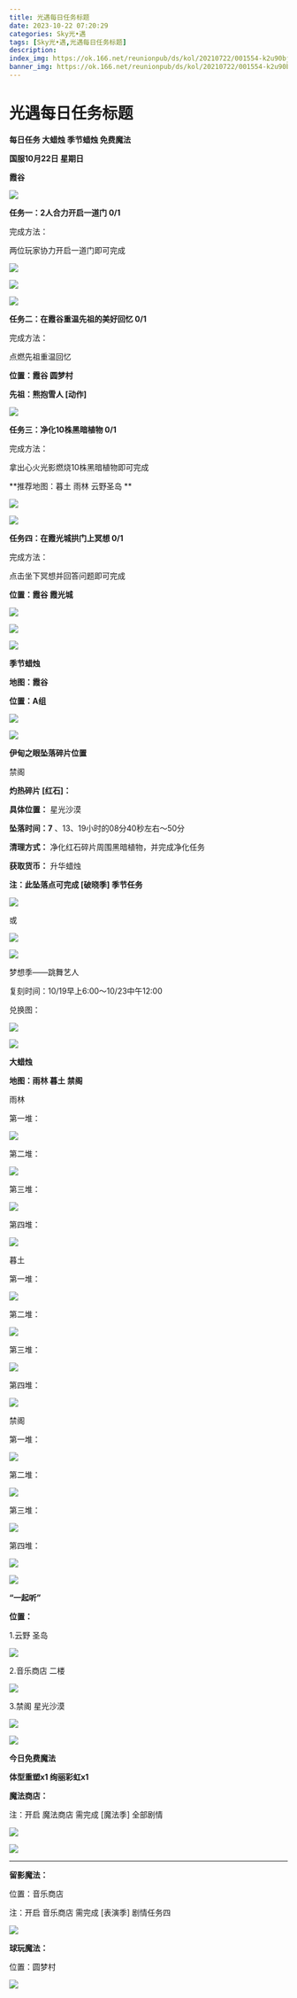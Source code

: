 ```yaml
---
title: 光遇每日任务标题
date: 2023-10-22 07:20:29
categories: Sky光•遇
tags: [Sky光•遇,光遇每日任务标题]
description: 
index_img: https://ok.166.net/reunionpub/ds/kol/20210722/001554-k2u90bj7ay.png?imageView&thumbnail=600x0&type=jpg
banner_img: https://ok.166.net/reunionpub/ds/kol/20210722/001554-k2u90bj7ay.png?imageView&thumbnail=600x0&type=jpg
---
```

# 光遇每日任务标题
**每日任务 大蜡烛 季节蜡烛 免费魔法**

 **国服10月22日 星期日**

 **霞谷**

![](https://img.166.net/reunionpub/ds/kol/20231022/001330-gs1nqasyli.jpg)

 **任务一：2人合力开启一道门 0/1**

完成方法：

两位玩家协力开启一道门即可完成

![](https://img.166.net/reunionpub/ds/kol/20231022/000109-497rseoasd.jpeg)

![](https://img.166.net/reunionpub/ds/kol/20231022/000123-sv4f7abyn1.jpeg)

![](https://img.166.net/reunionpub/ds/kol/20231022/000148-o1jbln2fss.jpeg)

 **任务二：在霞谷重温先祖的美好回忆 0/1**

完成方法：

点燃先祖重温回忆

 **位置：霞谷 圆梦村**

 **先祖：熊抱雪人 [动作]**

![](https://img.166.net/reunionpub/ds/kol/20231022/000327-6s3l14broi.jpg)

 **任务三：净化10株黑暗植物 0/1**

完成方法：

拿出心火光影燃烧10株黑暗植物即可完成

 **推荐地图：暮土 雨林 云野圣岛   **

![](https://img.166.net/reunionpub/ds/kol/20231022/000345-27els1brjv.jpeg)

![](https://img.166.net/reunionpub/ds/kol/20231022/000351-s9lt7i31sb.jpeg)

 **任务四：在霞光城拱门上冥想 0/1**

完成方法：

点击坐下冥想并回答问题即可完成

 **位置：霞谷 霞光城**

![](https://img.166.net/reunionpub/ds/kol/20231022/000408-rwbi8lgohv.jpeg)

![](https://img.166.net/reunionpub/ds/kol/20231022/000413-k29clbt4z0.jpeg)

![](https://img.166.net/reunionpub/ds/kol/20231014/003453-vozlin1q8p.png)

 **季节蜡烛**

 **地图：霞谷**

 **位置：A组**

![](https://img.166.net/reunionpub/ds/kol/20231021/235216-35ssv2atze.jpg)

![](https://img.166.net/reunionpub/ds/kol/20231014/003453-vozlin1q8p.png)

 **伊甸之眼坠落碎片位置**

禁阁

 **灼热碎片 [红石]：**

 **具体位置：** 星光沙漠

 **坠落时间：7** 、13、19小时的08分40秒左右～50分

 **清理方式：** 净化红石碎片周围黑暗植物，并完成净化任务

 **获取货币：** 升华蜡烛

 **注：此坠落点可完成  [破晓季] 季节任务**

![](https://img.166.net/reunionpub/ds/kol/20231022/000914-9foh0nksjq.jpeg)

或

![](https://img.166.net/reunionpub/ds/kol/20231022/000922-13dwerpsfu.jpg)

![](https://img.166.net/reunionpub/ds/kol/20231014/002539-7uzhdl3t0m.png)

梦想季——跳舞艺人

复刻时间：10/19早上6:00～10/23中午12:00

兑换图：

![](https://img.166.net/reunionpub/ds/kol/20231019/235406-45qrsdc3nt.jpg)

![](https://img.166.net/reunionpub/ds/kol/20231014/002539-7uzhdl3t0m.png)

 **大蜡烛**

 **地图：雨林 暮土 禁阁**

雨林

第一堆：

![](https://img.166.net/reunionpub/ds/kol/20231021/235334-8k4d1vzlfi.jpeg)

第二堆：

![](https://img.166.net/reunionpub/ds/kol/20231021/235342-sngwqveysz.jpeg)

第三堆：

![](https://img.166.net/reunionpub/ds/kol/20231021/235358-cut58spz2s.png)

第四堆：

![](https://img.166.net/reunionpub/ds/kol/20231021/235410-ofb6sg0eca.png)

暮土

第一堆：

![](https://img.166.net/reunionpub/ds/kol/20231021/235429-zrwvyodsh5.png)

第二堆：

![](https://img.166.net/reunionpub/ds/kol/20231021/235441-szot6l1c82.png)

第三堆：

![](https://img.166.net/reunionpub/ds/kol/20231021/235458-k9yoj6lipu.png)

第四堆：

![](https://img.166.net/reunionpub/ds/kol/20231021/235509-yjqci1okrz.png)

禁阁

第一堆：

![](https://img.166.net/reunionpub/ds/kol/20231021/235559-2vtifgdycu.png)

第二堆：

![](https://img.166.net/reunionpub/ds/kol/20231021/235651-6fy9wnat2g.png)

第三堆：

![](https://img.166.net/reunionpub/ds/kol/20231021/235712-vmup8jlyfk.png)

第四堆：

![](https://img.166.net/reunionpub/ds/kol/20231021/235731-456k12le8m.png)

![](https://img.166.net/reunionpub/ds/kol/20231014/003005-dok0cb2fuz.png)

 **“一起听”**

 **位置：**

1.云野 圣岛

![](https://img.166.net/reunionpub/ds/kol/20231014/004010-de83b4jwu6.jpeg)

2.音乐商店 二楼

![](https://img.166.net/reunionpub/ds/kol/20231014/004020-k8jwmpg94o.jpeg)

3.禁阁 星光沙漠

![](https://img.166.net/reunionpub/ds/kol/20231014/004040-1mpch2gvy6.png)

![](https://img.166.net/reunionpub/ds/kol/20231014/004048-gyt2imp830.png)

 **今日免费魔法**

 **体型重塑x1 绚丽彩虹x1**

 **魔法商店：**

注：开启 魔法商店 需完成 [魔法季] 全部剧情

![](https://img.166.net/reunionpub/ds/kol/20231014/004605-qmuiowanf4.png)

![](https://img.166.net/reunionpub/ds/kol/20231021/235750-3ebh6znv54.jpeg)

 ****

**留影魔法：**

位置：音乐商店

注：开启 音乐商店 需完成 [表演季] 剧情任务四

![](https://img.166.net/reunionpub/ds/kol/20231014/004941-6k9cb1yuv0.png)

 **球玩魔法：**

位置：圆梦村

![](https://img.166.net/reunionpub/ds/kol/20231014/005022-4hnlvzm7iu.png)

